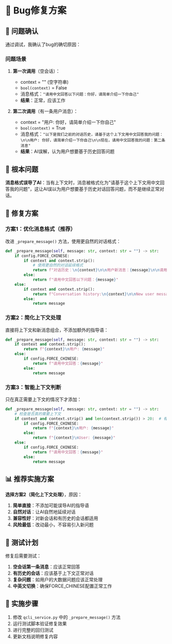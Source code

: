 # 🔧 Bug修复方案

## 🎯 问题确认

通过调试，我确认了bug的确切原因：

### 问题场景
1. **第一次调用**（空会话）：
   - context = "" (空字符串)
   - `bool(context)` = False
   - 消息格式：`"请用中文回答以下问题：你好，请简单介绍一下你自己"`
   - **结果**：正常，应该工作

2. **第二次调用**（有一条用户消息）：
   - context = "用户: 你好，请简单介绍一下你自己"
   - `bool(context)` = True
   - 消息格式：`"以下是我们之前的对话历史，请基于这个上下文用中文回答我的问题：\n\n用户: 你好，请简单介绍一下你自己\n\n现在，请用中文回答我的问题：第二条消息"`
   - **结果**：AI误解，认为用户想要基于历史回答问题

## 🚨 根本问题

**消息格式误导了AI**：当有上下文时，消息被格式化为"请基于这个上下文用中文回答我的问题"，这让AI误以为用户想要基于历史对话回答问题，而不是继续正常对话。

## 🔧 修复方案

### 方案1：优化消息格式（推荐）
改进 `_prepare_message()` 方法，使用更自然的对话格式：

```python
def _prepare_message(self, message: str, context: str = "") -> str:
    if config.FORCE_CHINESE:
        if context and context.strip():
            # 使用更自然的对话延续格式
            return f"对话历史：\n{context}\n\n用户新消息：{message}\n\n请用中文回复用户的新消息。"
        else:
            return f"请用中文回答以下问题：{message}"
    else:
        if context and context.strip():
            return f"Conversation history:\n{context}\n\nNew user message: {message}\n\nPlease respond to the new user message."
        else:
            return message
```

### 方案2：简化上下文处理
直接将上下文和新消息组合，不添加额外的指导语：

```python
def _prepare_message(self, message: str, context: str = "") -> str:
    if context and context.strip():
        return f"{context}\n用户: {message}"
    else:
        if config.FORCE_CHINESE:
            return f"请用中文回答：{message}"
        else:
            return message
```

### 方案3：智能上下文判断
只在真正需要上下文的情况下才添加：

```python
def _prepare_message(self, message: str, context: str = "") -> str:
    # 检查是否真的需要上下文
    if context and context.strip() and len(context.strip()) > 20:  # 有实质性内容
        if config.FORCE_CHINESE:
            return f"{context}\n用户: {message}"
        else:
            return f"{context}\nUser: {message}"
    else:
        if config.FORCE_CHINESE:
            return f"请用中文回答：{message}"
        else:
            return message
```

## 📊 推荐实施方案

**选择方案2（简化上下文处理）**，原因：
1. **简单直接**：不添加可能误导AI的指导语
2. **自然对话**：让AI自然地延续对话
3. **兼容性好**：对新会话和有历史的会话都适用
4. **风险最低**：改动最小，不容易引入新问题

## 🧪 测试计划

修复后需要测试：
1. **空会话第一条消息**：应该正常回答
2. **有历史的会话**：应该基于上下文正常对话
3. **复杂问题**：如用户的大数据问题应该正常处理
4. **中英文切换**：确保FORCE_CHINESE配置正常工作

## 📝 实施步骤

1. 修改 `qcli_service.py` 中的 `_prepare_message()` 方法
2. 运行测试脚本验证修复效果
3. 进行完整的回归测试
4. 更新文档说明修复内容